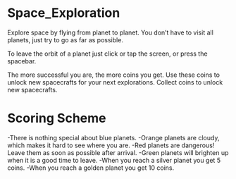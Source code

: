 # Space_Exploration

Explore space by flying from planet to planet. You don’t have to visit all planets, just try to go as far as possible.

To leave the orbit of a planet just click or tap the screen, or press the spacebar.

The more successful you are, the more coins you get. Use these coins to unlock new spacecrafts for your next explorations.
Collect coins to unlock new spacecrafts.

# Scoring Scheme

-There is nothing special about blue planets.
-Orange planets are cloudy, which makes it hard to see where you are.
-Red planets are dangerous! Leave them as soon as possible after arrival.
-Green planets will brighten up when it is a good time to leave.
-When you reach a silver planet you get 5 coins.
-When you reach a golden planet you get 10 coins.

